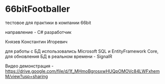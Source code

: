 # 66bitFootballer
тестовое для практики в компании 66bit

направление - С# разработчик

Князев Константин Игоревич

для работы с БД использовались Microsoft SQL и EntityFramework Core, для обновления БД в реальном времени - SignalR

Видео демонстрация - https://drive.google.com/file/d/1f_MHmoBgrosxwHUQpOMOVc84LWFxhemM/view?usp=sharing
